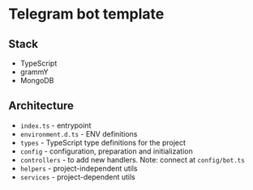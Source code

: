 # Telegram bot template

## Stack
- TypeScript
- grammY
- MongoDB

## Architecture
- `index.ts` - entrypoint
- `environment.d.ts` - ENV definitions
- `types` - TypeScript type definitions for the project
- `config` - configuration, preparation and initialization
- `controllers` - to add new handlers. Note: connect at `config/bot.ts`
- `helpers` - project-independent utils
- `services` - project-dependent utils